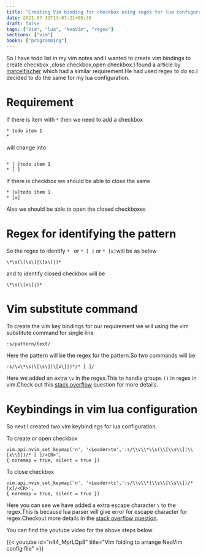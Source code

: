 ```yaml
---
title: "Creating Vim binding for checkbox using regex for lua configuration"
date: 2021-07-31T13:07:21+05:30
draft: false
tags: ["Vim", "lua", "NeoVim", "regex"]
sections: ["vim"]
books: ["programming"]
---
```


So I have todo list in my vim notes and I wanted to create vim bindings to
create checkbox ,close checkbox,open checkbox.I found a article by
[marcelfischer](https://marcelfischer.eu/blog/2019/checkbox-regex/) which had a
similar requirement.He had used regex to do so.I decided to do the same for my
lua configuration.

# Requirement

If there is item with `*` then we need to add a checkbox

```
* todo item 1
*
```

will change into

```

* [ ]todo item 1
* [ ]
```

If there is checkbox we should be able to close the same

```
* [x]todo item 1
* [x]
```

Also we should be able to open the closed checkboxes

# Regex for identifying the pattern

So the regex to identify `* ` or `* [ ]` or `* [x]`will be as below

```
\*\s(\[\s\]|\[x\]|)*
```

and to identify closed checkbox will be

```
\*\s(\[x\]|)*

```

# Vim substitute command

To create the vim key bindings for our requirement we will using the vim
substitute command for single line

```
:s/pattern/text/
```

Here the pattern will be the regex for the pattern.So two commands will be

```
:s/\v\*\s(\[\s\]|\[x\]|)*/* [ ]/
```

Here we added an extra `\v` in the regex.This to handle groups `()` in regex in
vim.Check out this [stack
overflow](https://stackoverflow.com/questions/19902089/vim-regex-capture-groups-bau-byau-ceu-cyeu)
question for more details.

# Keybindings in vim lua configuration

So next I created two vim keybindings for lua configuration.

To create or open checkbox

```
vim.api.nvim_set_keymap('n', '<Leader>to',':s/\\v\\*\\s(\\[\\s\\]|\\[x\\]|)/* [ ]/<CR>',
{ noremap = true, silent = true })
```

To close checkbox

```
vim.api.nvim_set_keymap('n', '<Leader>tc',':s/\\v\\*(\\s\\[\\s\\])/* [x]/<CR>',
{ noremap = true, silent = true })
```

Here you can see we have added a extra escape character `\` to the regex.This is
because lua parser will give error for escape character for regex.Checkout more
details in the [stack overflow
question](https://stackoverflow.com/questions/53729699/invalid-escape-sequence-lua-regex).

You can find the youtube video for the above steps below

{{< youtube id="n44_MprLQp8" title="Vim folding to arrange NeoVim config file" >}}
